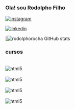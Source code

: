 ### Ola! sou Rodolpho Filho 


[![instagram](https://img.shields.io/badge/Instagram-E4405F?style=for-the-badge&logo=instagram&logoColor=white)](https://www.instagram.com/rdihego_?igsh=MWpzb2hld2ZhODFoMA%3D%3D&utm_source=qr)

[![linkedin](https://img.shields.io/badge/LinkedIn-0077B5?style=for-the-badge&logo=linkedin&logoColor=white)](https://www.linkedin.com/in/rodolpho-dihego-4b8249291?utm_source=share&utm_campaign=share_via&utm_content=profile&utm_medium=ios_app)

[![rodolphorocha GitHub stats](https://github-readme-stats.vercel.app/api?username=rodolphodihego&show_icons=true&theme=dracula)

### cursos 

<div style="display: inline_black"><br/>
<img align="center" alt="html5" src="https://img.shields.io/badge/HTML-239120?style=for-the-badge&logo=html5&logoColor=white" />
</div>
<div style="display: inline_black"><br/>
<img align="center" alt="html5" src="https://img.shields.io/badge/CSS-239120?&style=for-the-badge&logo=css3&logoColor=white" />
</div>
<div style="display: inline_black"><br/>
<img align="center" alt="html5" src="https://img.shields.io/badge/Python-3776AB?style=for-the-badge&logo=python&logoColor=white" />
</div>
<div style="display: inline_black"><br/>
<img align="center" alt="html5" src="https://img.shields.io/badge/Java-ED8B00?style=for-the-badge&logo=openjdk&logoColor=white" />
</div>
